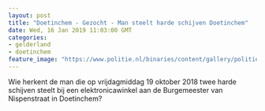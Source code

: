 ```yaml
---
layout: post
title: "Doetinchem - Gezocht - Man steelt harde schijven Doetinchem"
date: Wed, 16 Jan 2019 11:03:00 GMT
categories: 
- gelderland 
- doetinchem 
feature_image: "https://www.politie.nl/binaries/content/gallery/politie/gezocht/verdachten/2018/november/02-on/2018473445-1.jpg"
---
```


Wie herkent de man die op vrijdagmiddag 19 oktober 2018  twee harde schijven steelt bij een elektronicawinkel aan de Burgemeester van Nispenstraat in Doetinchem?
